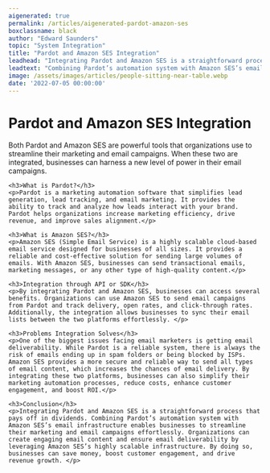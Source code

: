 ```yaml
---
aigenerated: true
permalink: /articles/aigenerated-pardot-amazon-ses
boxclassname: black
author: "Edward Saunders"
topic: "System Integration"
title: "Pardot and Amazon SES Integration"
leadhead: "Integrating Pardot and Amazon SES is a straightforward process that pays off in dividends"
leadtext: "Combining Pardot’s automation system with Amazon SES’s email infrastructure enables businesses to streamline their marketing and email campaigns effortlessly. Organizations can create engaging email content and ensure email deliverability by leveraging Amazon SES’s highly scalable infrastructure. By doing so, businesses can save money, boost customer engagement, and drive revenue growth."
image: /assets/images/articles/people-sitting-near-table.webp
date: '2022-07-05 00:00:00'
---
```

<div class="arttext">	<h1>Pardot and Amazon SES Integration</h1>
	<p>Both Pardot and Amazon SES are powerful tools that organizations use to streamline their marketing and email campaigns. When these two are integrated, businesses can harness a new level of power in their email campaigns. </p>

	<h3>What is Pardot?</h3>
	<p>Pardot is a marketing automation software that simplifies lead generation, lead tracking, and email marketing. It provides the ability to track and analyze how leads interact with your brand. Pardot helps organizations increase marketing efficiency, drive revenue, and improve sales alignment.</p>

	<h3>What is Amazon SES?</h3>
	<p>Amazon SES (Simple Email Service) is a highly scalable cloud-based email service designed for businesses of all sizes. It provides a reliable and cost-effective solution for sending large volumes of emails. With Amazon SES, businesses can send transactional emails, marketing messages, or any other type of high-quality content.</p>

	<h3>Integration through API or SDK</h3>
	<p>By integrating Pardot and Amazon SES, businesses can access several benefits. Organizations can use Amazon SES to send email campaigns from Pardot and track delivery, open rates, and click-through rates. Additionally, the integration allows businesses to sync their email lists between the two platforms effortlessly. </p>

	<h3>Problems Integration Solves</h3>
	<p>One of the biggest issues facing email marketers is getting email deliverability. While Pardot is a reliable system, there is always the risk of emails ending up in spam folders or being blocked by ISPs. Amazon SES provides a more secure and reliable way to send all types of email content, which increases the chances of email delivery. By integrating these two platforms, businesses can also simplify their marketing automation processes, reduce costs, enhance customer engagement, and boost ROI.</p>

	<h3>Conclusion</h3>
	<p>Integrating Pardot and Amazon SES is a straightforward process that pays off in dividends. Combining Pardot’s automation system with Amazon SES’s email infrastructure enables businesses to streamline their marketing and email campaigns effortlessly. Organizations can create engaging email content and ensure email deliverability by leveraging Amazon SES’s highly scalable infrastructure. By doing so, businesses can save money, boost customer engagement, and drive revenue growth. </p>
</div>